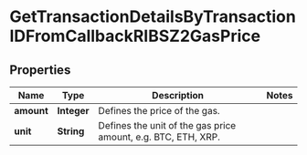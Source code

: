 

# GetTransactionDetailsByTransactionIDFromCallbackRIBSZ2GasPrice


## Properties

Name | Type | Description | Notes
------------ | ------------- | ------------- | -------------
**amount** | **Integer** | Defines the price of the gas. | 
**unit** | **String** | Defines the unit of the gas price amount, e.g. BTC, ETH, XRP. | 



